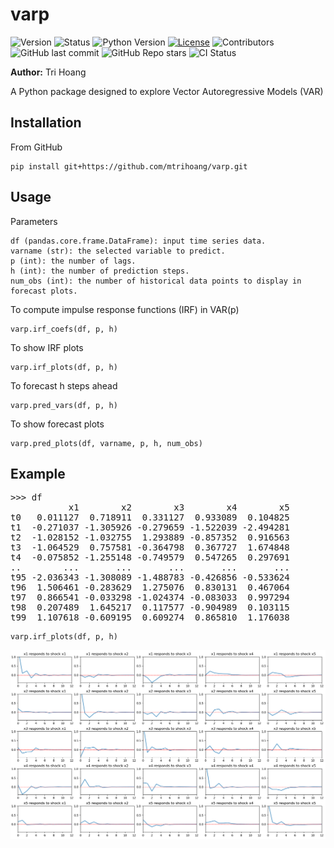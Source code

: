 # varp

![Version](https://img.shields.io/badge/version-0.1.0-blue)
![Status](https://img.shields.io/badge/status-work--in--progress-yellow)
![Python Version](https://img.shields.io/badge/python-3.12.4-blue)
[![License](https://img.shields.io/badge/license-MIT-blue)](LICENSE)
![Contributors](https://img.shields.io/github/contributors/mtrihoang/varp)
![GitHub last commit](https://img.shields.io/github/last-commit/mtrihoang/varp)
![GitHub Repo stars](https://img.shields.io/github/stars/mtrihoang/varp)
![CI Status](https://github.com/mtrihoang/varp/actions/workflows/tests.yml/badge.svg)

**Author:** Tri Hoang

A Python package designed to explore Vector Autoregressive Models (VAR)

## Installation

From GitHub
```
pip install git+https://github.com/mtrihoang/varp.git
```

## Usage
Parameters

    df (pandas.core.frame.DataFrame): input time series data.
    varname (str): the selected variable to predict.
    p (int): the number of lags.
    h (int): the number of prediction steps.
    num_obs (int): the number of historical data points to display in forecast plots.

To compute impulse response functions (IRF) in VAR(p)
```
varp.irf_coefs(df, p, h)
```
To show IRF plots
```
varp.irf_plots(df, p, h)
```
To forecast h steps ahead
```
varp.pred_vars(df, p, h)
```
To show forecast plots
```
varp.pred_plots(df, varname, p, h, num_obs)
```

## Example
<pre>
>>> df
           x1        x2        x3        x4        x5
t0   0.011127  0.718911  0.331127  0.933089  0.104825
t1  -0.271037 -1.305926 -0.279659 -1.522039 -2.494281
t2  -1.028152 -1.032755  1.293889 -0.857352  0.916563
t3  -1.064529  0.757581 -0.364798  0.367727  1.674848
t4  -0.075852 -1.255148 -0.749579  0.547265  0.297691
..        ...       ...       ...       ...       ...
t95 -2.036343 -1.308089 -1.488783 -0.426856 -0.533624
t96  1.506461 -0.283629  1.275076  0.830131  0.467064
t97  0.866541 -0.033298 -1.024374 -0.083033  0.997294
t98  0.207489  1.645217  0.117577 -0.904989  0.103115
t99  1.107618 -0.609195  0.609274  0.865810  1.176038
</pre>

```
varp.irf_plots(df, p, h)
```

![alt text](irf_fig.png)